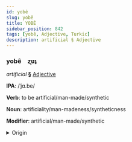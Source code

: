 ```yaml
---
id: yobê
slug: yobê
title: YOBÊ
sidebar_position: 842
tags: [yobê, Adjective, Turkic]
description: artificial § Adjective
---
```


### yobê&emsp;<span kind="abugida">ɀʋʇ</span>

*artificial* **§** [Adjective](../../tags/Adjective)

**IPA**: /ˈjɑ.be/

**Verb**: to be artificial/man-made/synthetic

**Noun**: artificiality/man-madeness/syntheticness

**Modifier**: artificial/man-made/synthetic

<details>
    <summary>Origin</summary>
    Turkish yapay [jɑpɑj]<br/>
    <em>Turkic Language Family</em>
</details>